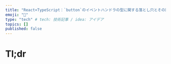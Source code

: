 ```yaml
---
title: "React×TypeScript：`button`のイベントハンドラの型に関する落とし穴とその回避法"
emoji: "📑"
type: "tech" # tech: 技術記事 / idea: アイデア
topics: []
published: false
---
```




# Tl;dr
